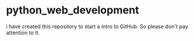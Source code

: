 # python_web_development
i have created this repository to start a intro to GitHub. So please don't pay attention to it.

